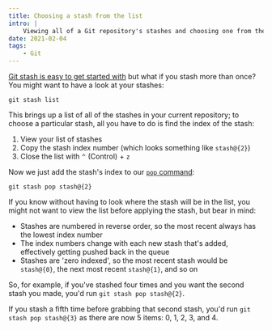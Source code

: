 ```yaml
---
title: Choosing a stash from the list
intro: |
    Viewing all of a Git repository's stashes and choosing one from the list is the next step I took in my Git stash on the command line journey.
date: 2021-02-04
tags:
    - Git
---
```


[Git stash is easy to get started with](/blog/getting-started-with-git-stash) but what if you stash more than once? You might want to have a look at your stashes:

```git
git stash list
```

This brings up a list of all of the stashes in your current repository; to choose a particular stash, all you have to do is find the index of the stash:

1. View your list of stashes
2. Copy the stash index number (which looks something like `stash@{2}`)
3. Close the list with <kbd>⌃</kbd> (Control) + `z`

Now we just add the stash's index to our [`pop` command](/blog/getting-started-with-git-stash#applying-the-stash):

```git
git stash pop stash@{2}
```

If you know without having to look where the stash will be in the list, you might not want to view the list before applying the stash, but bear in mind:

- Stashes are numbered in reverse order, so the most recent always has the lowest index number
- The index numbers change with each new stash that's added, effectively getting pushed back in the queue
- Stashes are 'zero indexed', so the most recent stash would be `stash@{0}`, the next most recent `stash@{1}`, and so on

So, for example, if you've stashed four times and you want the second stash you made, you'd run `git stash pop stash@{2}`.

If you stash a fifth time before grabbing that second stash, you'd run `git stash pop stash@{3}` as there are now 5 items: 0, 1, 2, 3, and 4.
